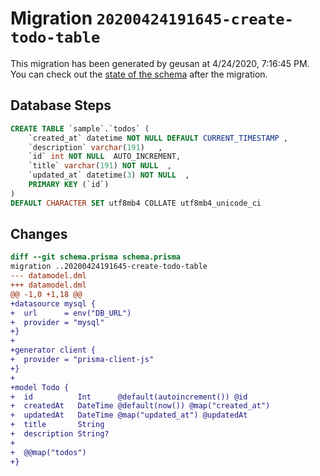 # Migration `20200424191645-create-todo-table`

This migration has been generated by geusan at 4/24/2020, 7:16:45 PM.
You can check out the [state of the schema](./schema.prisma) after the migration.

## Database Steps

```sql
CREATE TABLE `sample`.`todos` (
    `created_at` datetime NOT NULL DEFAULT CURRENT_TIMESTAMP ,
    `description` varchar(191)   ,
    `id` int NOT NULL  AUTO_INCREMENT,
    `title` varchar(191) NOT NULL  ,
    `updated_at` datetime(3) NOT NULL  ,
    PRIMARY KEY (`id`)
) 
DEFAULT CHARACTER SET utf8mb4 COLLATE utf8mb4_unicode_ci
```

## Changes

```diff
diff --git schema.prisma schema.prisma
migration ..20200424191645-create-todo-table
--- datamodel.dml
+++ datamodel.dml
@@ -1,0 +1,18 @@
+datasource mysql {
+  url      = env("DB_URL")
+  provider = "mysql"
+}
+
+generator client {
+  provider = "prisma-client-js"
+}
+
+model Todo {
+  id          Int      @default(autoincrement()) @id
+  createdAt   DateTime @default(now()) @map("created_at")
+  updatedAt   DateTime @map("updated_at") @updatedAt
+  title       String
+  description String?
+
+  @@map("todos")
+}
```


